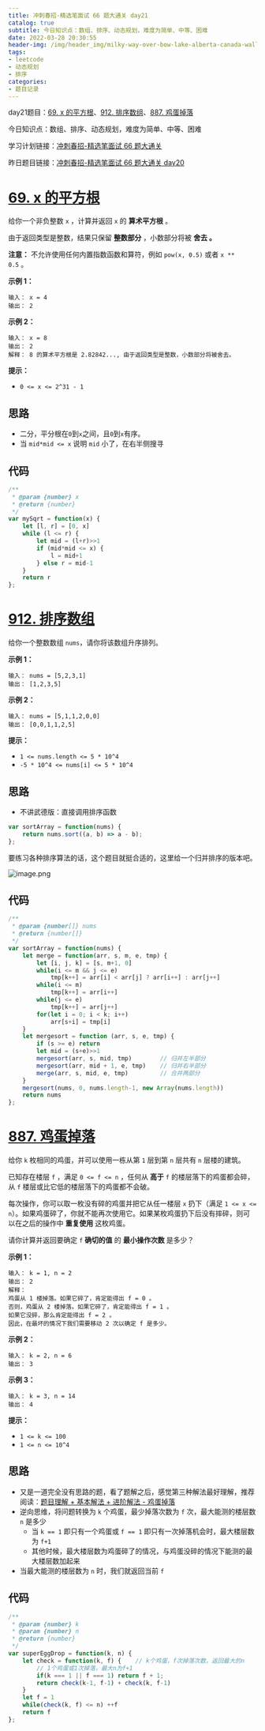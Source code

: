 ```yaml
---
title: 冲刺春招-精选笔面试 66 题大通关 day21
catalog: true
subtitle: 今日知识点：数组、排序、动态规划，难度为简单、中等、困难
date: 2022-03-28 20:30:55
header-img: /img/header_img/milky-way-over-bow-lake-alberta-canada-wallpaper-for-1920x1080-63-873.jpg
tags:
- leetcode
- 动态规划
- 排序
categories:
- 题目记录
---
```


day21题目：[69. x 的平方根](https://leetcode-cn.com/problems/sqrtx/)、[912. 排序数组](https://leetcode-cn.com/problems/sort-an-array/)、[887. 鸡蛋掉落](https://leetcode-cn.com/problems/super-egg-drop/)

今日知识点：数组、排序、动态规划，难度为简单、中等、困难

学习计划链接：[冲刺春招-精选笔面试 66 题大通关](https://leetcode-cn.com/study-plan/bytedancecampus/?progress=dcmyjb3)

昨日题目链接：[冲刺春招-精选笔面试 66 题大通关 day20](https://juejin.cn/post/7079764184023433230)

# [69. x 的平方根](https://leetcode-cn.com/problems/sqrtx/)

给你一个非负整数 `x` ，计算并返回 `x` 的 **算术平方根** 。

由于返回类型是整数，结果只保留 **整数部分** ，小数部分将被 **舍去 。**

**注意：** 不允许使用任何内置指数函数和算符，例如 `pow(x, 0.5)` 或者 `x ** 0.5` 。

**示例 1：**

```
输入： x = 4
输出： 2
```

**示例 2：**

```
输入： x = 8
输出： 2
解释： 8 的算术平方根是 2.82842..., 由于返回类型是整数，小数部分将被舍去。
```

**提示：**

-   `0 <= x <= 2^31 - 1`

## 思路
- 二分，平分根在`0`到`x`之间，且`0`到`x`有序。
- 当 `mid*mid <= x` 说明 `mid` 小了，在右半侧搜寻
## 代码
```javascript
/**
 * @param {number} x
 * @return {number}
 */
var mySqrt = function(x) {
    let [l, r] = [0, x]
    while (l <= r) {
        let mid = (l+r)>>1
        if (mid*mid <= x) {
            l = mid+1
        } else r = mid-1
    }
    return r
};
```
# [912. 排序数组](https://leetcode-cn.com/problems/sort-an-array/)

给你一个整数数组 `nums`，请你将该数组升序排列。

**示例 1：**

```
输入： nums = [5,2,3,1]
输出： [1,2,3,5]
```

**示例 2：**

```
输入： nums = [5,1,1,2,0,0]
输出： [0,0,1,1,2,5]
```

**提示：**

-   `1 <= nums.length <= 5 * 10^4`
-   `-5 * 10^4 <= nums[i] <= 5 * 10^4`

## 思路
- 不讲武德版：直接调用排序函数
```javascript
var sortArray = function(nums) {
    return nums.sort((a, b) => a - b);
};
```
要练习各种排序算法的话，这个题目就挺合适的，这里给一个归并排序的版本吧。

![image.png](https://p1-juejin.byteimg.com/tos-cn-i-k3u1fbpfcp/2bd159fb46df41c193aeaa62e5dcf87e~tplv-k3u1fbpfcp-watermark.image?)
## 代码
```javascript
/**
 * @param {number[]} nums
 * @return {number[]}
 */
var sortArray = function(nums) {
    let merge = function(arr, s, m, e, tmp) {
        let [i, j, k] = [s, m+1, 0]
        while(i <= m && j <= e)
            tmp[k++] = arr[i] < arr[j] ? arr[i++] : arr[j++]
        while(i <= m) 
            tmp[k++] = arr[i++]
        while(j <= e)
            tmp[k++] = arr[j++]
        for(let i = 0; i < k; i++) 
            arr[s+i] = tmp[i]
    }
    let mergesort = function (arr, s, e, tmp) {
        if (s >= e) return
        let mid = (s+e)>>1
        mergesort(arr, s, mid, tmp)        // 归并左半部分
        mergesort(arr, mid + 1, e, tmp)    // 归并右半部分
        merge(arr, s, mid, e, tmp)         // 合并两部分
    }
    mergesort(nums, 0, nums.length-1, new Array(nums.length))
    return nums
};
```
# [887. 鸡蛋掉落](https://leetcode-cn.com/problems/super-egg-drop/)

给你 `k` 枚相同的鸡蛋，并可以使用一栋从第 `1` 层到第 `n` 层共有 `n` 层楼的建筑。

已知存在楼层 `f` ，满足 `0 <= f <= n` ，任何从 **高于** `f` 的楼层落下的鸡蛋都会碎，从 `f` 楼层或比它低的楼层落下的鸡蛋都不会破。

每次操作，你可以取一枚没有碎的鸡蛋并把它从任一楼层 `x` 扔下（满足 `1 <= x <= n`）。如果鸡蛋碎了，你就不能再次使用它。如果某枚鸡蛋扔下后没有摔碎，则可以在之后的操作中 **重复使用** 这枚鸡蛋。

请你计算并返回要确定 `f` **确切的值** 的 **最小操作次数** 是多少？

**示例 1：**

```
输入： k = 1, n = 2
输出： 2
解释：
鸡蛋从 1 楼掉落。如果它碎了，肯定能得出 f = 0 。 
否则，鸡蛋从 2 楼掉落。如果它碎了，肯定能得出 f = 1 。 
如果它没碎，那么肯定能得出 f = 2 。 
因此，在最坏的情况下我们需要移动 2 次以确定 f 是多少。 
```

**示例 2：**

```
输入： k = 2, n = 6
输出： 3
```

**示例 3：**

```
输入： k = 3, n = 14
输出： 4
```

**提示：**
-   `1 <= k <= 100`
-   `1 <= n <= 10^4`

## 思路
- 又是一道完全没有思路的题，看了题解之后，感觉第三种解法最好理解，推荐阅读：[题目理解 + 基本解法 + 进阶解法 - 鸡蛋掉落](https://leetcode-cn.com/problems/super-egg-drop/solution/ji-ben-dong-tai-gui-hua-jie-fa-by-labuladong/)
- 逆向思维，将问题转换为 `k` 个鸡蛋，最少掉落次数为 `f` 次，最大能测的楼层数 `n` 是多少
    - 当 `k == 1` 即只有一个鸡蛋或 `f == 1` 即只有一次掉落机会时，最大楼层数为 `f+1`
    - 其他时候，最大楼层数为鸡蛋碎了的情况，与鸡蛋没碎的情况下能测的最大楼层数加起来
- 当最大能测的楼层数为 `n` 时，我们就返回当前 `f`
## 代码
```javascript
/**
 * @param {number} k
 * @param {number} n
 * @return {number}
 */
var superEggDrop = function(k, n) {
    let check = function(k, f) {    // k个鸡蛋，f次掉落次数，返回最大的n
        // 1个鸡蛋或1次掉落，最大n为f+1
        if(k === 1 || f === 1) return f + 1;
        return check(k-1, f-1) + check(k, f-1)
    }
    let f = 1
    while(check(k, f) <= n) ++f
    return f
};
```